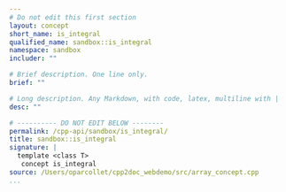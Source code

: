 ```yaml
---
# Do not edit this first section
layout: concept
short_name: is_integral
qualified_name: sandbox::is_integral
namespace: sandbox
includer: ""

# Brief description. One line only.
brief: ""

# Long description. Any Markdown, with code, latex, multiline with |
desc: ""

# ---------- DO NOT EDIT BELOW --------
permalink: /cpp-api/sandbox/is_integral/
title: sandbox::is_integral
signature: |
  template <class T>
   concept is_integral
source: /Users/oparcollet/cpp2doc_webdemo/src/array_concept.cpp
...
```


